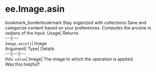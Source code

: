  
#  ee.Image.asin 
bookmark_borderbookmark Stay organized with collections  Save and categorize content based on your preferences.
Computes the arcsine in radians of the input. 
Usage| Returns  
---|---  
`Image.asin()`| Image  
Argument| Type| Details  
---|---|---  
this: `value`| Image| The image to which the operation is applied.  
Was this helpful?
